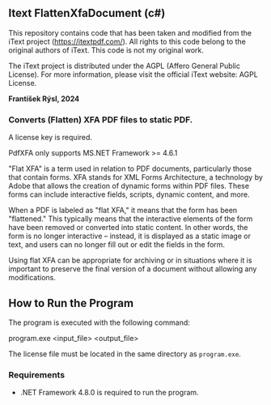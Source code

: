 ## Itext FlattenXfaDocument (c#)

This repository contains code that has been taken and modified from the iText project (https://itextpdf.com/). All rights to this code belong to the original authors of iText. This code is not my original work.

The iText project is distributed under the AGPL (Affero General Public License). For more information, please visit the official iText website: AGPL License.

**František Rýsl, 2024**

### Converts (Flatten) XFA PDF files to static PDF.

A license key is required.

PdfXFA only supports MS.NET Framework >= 4.6.1

"Flat XFA" is a term used in relation to PDF documents, particularly those that contain forms. XFA stands for XML Forms Architecture, a technology by Adobe that allows the creation of dynamic forms within PDF files. These forms can include interactive fields, scripts, dynamic content, and more.

When a PDF is labeled as "flat XFA," it means that the form has been "flattened." This typically means that the interactive elements of the form have been removed or converted into static content. In other words, the form is no longer interactive – instead, it is displayed as a static image or text, and users can no longer fill out or edit the fields in the form.

Using flat XFA can be appropriate for archiving or in situations where it is important to preserve the final version of a document without allowing any modifications.

## How to Run the Program
The program is executed with the following command:

program.exe <input_file> <output_file>

The license file must be located in the same directory as `program.exe`.

### Requirements
- .NET Framework 4.8.0 is required to run the program.

